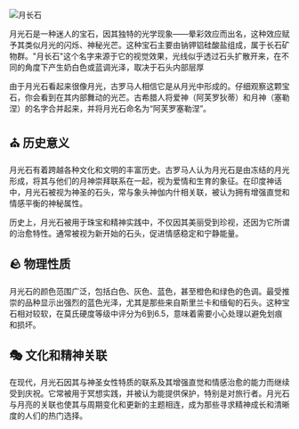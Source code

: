 ![月长石](https://img1.tucang.cc/api/image/show/866691c4462ffcf585df787d0c60d6d2)

月光石是一种迷人的宝石，因其独特的光学现象——晕彩效应而出名，这种效应赋予其类似月光的闪烁、神秘光芒。这种宝石主要由钠钾铝硅酸盐组成，属于长石矿物群。"月长石"这个名字来源于它的视觉效果，光线似乎透过石头扩散开来，在不同的角度下产生奶白色或蓝调光泽，取决于石头内部层厚

由于月光石看起来很像月光，古罗马人相信它是从月光中形成的。仔细观察这颗宝石，你会看到在其内部舞动的光芒。古希腊人将爱神（阿芙罗狄蒂）和月神（塞勒涅）的名字合并起来，并将月光石命名为“阿芙罗塞勒涅”。

## ⛪ 历史意义

月光石有着跨越各种文化和文明的丰富历史。古罗马人认为月光石是由冻结的月光形成，将其与他们的月神崇拜联系在一起，视为爱情和生育的象征。在印度神话中，月光石被视为神圣的石头，常与象头神伽内什相关联，被认为拥有增强直觉和情感平衡的神秘属性。

历史上，月光石被用于珠宝和精神实践中，不仅因其美丽受到珍视，还因为它所谓的治愈特性。通常被视为新开始的石头，促进情感稳定和宁静能量。

## 🪨 物理性质

月光石的颜色范围广泛，包括白色、灰色、蓝色，甚至橙色和绿色的色调。最受推崇的品种显示出强烈的蓝色光泽，尤其是那些来自斯里兰卡和缅甸的石头。这种宝石相对较软，在莫氏硬度等级中评分为6到6.5，意味着需要小心处理以避免划痕和损坏。

## 🎭 文化和精神关联

在现代，月光石因其与神圣女性特质的联系及其增强直觉和情感治愈的能力而继续受到庆祝。它常被用于冥想实践，并被认为能提供保护，特别是对旅行者。月光石与月亮的关联也使其与周期变化和更新的主题相连，成为那些寻求精神成长和清晰度的人们的热门选择。
